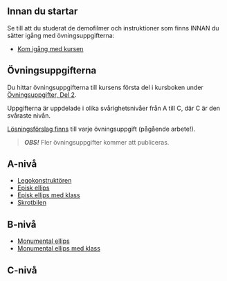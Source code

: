 ## Innan du startar
Se till att du studerat de demofilmer och instruktioner som finns INNAN du sätter igång med övningsuppgifterna:

* [Kom igång med kursen](https://coursepress.lnu.se/kurs/grundlaggande-programmering/kom-igang-med-kursen/)

## Övningsuppgifterna

Du hittar övningsuppgifterna till kursens första del i kursboken under [Övningsuppgifter, Del 2](https://coursepress.gitbooks.io/1dv021/content/ovningsuppgifter/del2/).

Uppgifterna är uppdelade i olika svårighetsnivåer från A till C, där C är den svåraste nivån.

[Lösningsförslag finns](https://github.com/1dv021/exercise-solution-proposals) till varje övningsuppgift (pågående arbete!).

>***OBS!*** Fler övningsuppgifter kommer att publiceras.

## A-nivå
- [Legokonstruktören](https://coursepress.gitbooks.io/1dv021/content/ovningsuppgifter/del2/legokonstruktoren/)
- [Episk ellips](https://coursepress.gitbooks.io/1dv021/content/ovningsuppgifter/del2/episk-ellips/)
- [Episk ellips med klass](https://coursepress.gitbooks.io/1dv021/content/ovningsuppgifter/del2/episk-ellips-med-klass/)
- [Skrotbilen](https://coursepress.gitbooks.io/1dv021/content/ovningsuppgifter/del2/skrotbilen/)
 
## B-nivå

- [Monumental ellips](https://coursepress.gitbooks.io/1dv021/content/ovningsuppgifter/del2/monumental-ellips/)
- [Monumental ellips med klass](https://coursepress.gitbooks.io/1dv021/content/ovningsuppgifter/del2/monumental-ellips-med-klass/)

## C-nivå
